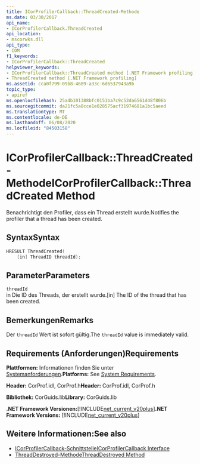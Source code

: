 ```yaml
---
title: ICorProfilerCallback::ThreadCreated-Methode
ms.date: 03/30/2017
api_name:
- ICorProfilerCallback.ThreadCreated
api_location:
- mscorwks.dll
api_type:
- COM
f1_keywords:
- ICorProfilerCallback::ThreadCreated
helpviewer_keywords:
- ICorProfilerCallback::ThreadCreated method [.NET Framework profiling]
- ThreadCreated method [.NET Framework profiling]
ms.assetid: cca0f799-09b8-4689-a33c-6d6537943a9b
topic_type:
- apiref
ms.openlocfilehash: 25a4b101388bfc0151ba7c9c52da6561d48f806b
ms.sourcegitcommit: da21fc5a8cce1e028575acf31974681a1bc5aeed
ms.translationtype: MT
ms.contentlocale: de-DE
ms.lasthandoff: 06/08/2020
ms.locfileid: "84503158"
---
```

# <a name="icorprofilercallbackthreadcreated-method"></a><span data-ttu-id="9b127-102">ICorProfilerCallback::ThreadCreated-Methode</span><span class="sxs-lookup"><span data-stu-id="9b127-102">ICorProfilerCallback::ThreadCreated Method</span></span>
<span data-ttu-id="9b127-103">Benachrichtigt den Profiler, dass ein Thread erstellt wurde.</span><span class="sxs-lookup"><span data-stu-id="9b127-103">Notifies the profiler that a thread has been created.</span></span>  
  
## <a name="syntax"></a><span data-ttu-id="9b127-104">Syntax</span><span class="sxs-lookup"><span data-stu-id="9b127-104">Syntax</span></span>  
  
```cpp  
HRESULT ThreadCreated(  
    [in] ThreadID threadId);
```  
  
## <a name="parameters"></a><span data-ttu-id="9b127-105">Parameter</span><span class="sxs-lookup"><span data-stu-id="9b127-105">Parameters</span></span>  
 `threadId`  
 <span data-ttu-id="9b127-106">in Die ID des Threads, der erstellt wurde.</span><span class="sxs-lookup"><span data-stu-id="9b127-106">[in] The ID of the thread that has been created.</span></span>  
  
## <a name="remarks"></a><span data-ttu-id="9b127-107">Bemerkungen</span><span class="sxs-lookup"><span data-stu-id="9b127-107">Remarks</span></span>  
 <span data-ttu-id="9b127-108">Der `threadId` Wert ist sofort gültig.</span><span class="sxs-lookup"><span data-stu-id="9b127-108">The `threadId` value is immediately valid.</span></span>  
  
## <a name="requirements"></a><span data-ttu-id="9b127-109">Requirements (Anforderungen)</span><span class="sxs-lookup"><span data-stu-id="9b127-109">Requirements</span></span>  
 <span data-ttu-id="9b127-110">**Plattformen:** Informationen finden Sie unter [Systemanforderungen](../../get-started/system-requirements.md).</span><span class="sxs-lookup"><span data-stu-id="9b127-110">**Platforms:** See [System Requirements](../../get-started/system-requirements.md).</span></span>  
  
 <span data-ttu-id="9b127-111">**Header:** CorProf.idl, CorProf.h</span><span class="sxs-lookup"><span data-stu-id="9b127-111">**Header:** CorProf.idl, CorProf.h</span></span>  
  
 <span data-ttu-id="9b127-112">**Bibliothek:** CorGuids.lib</span><span class="sxs-lookup"><span data-stu-id="9b127-112">**Library:** CorGuids.lib</span></span>  
  
 <span data-ttu-id="9b127-113">**.NET Framework Versionen:**[!INCLUDE[net_current_v20plus](../../../../includes/net-current-v20plus-md.md)]</span><span class="sxs-lookup"><span data-stu-id="9b127-113">**.NET Framework Versions:** [!INCLUDE[net_current_v20plus](../../../../includes/net-current-v20plus-md.md)]</span></span>  
  
## <a name="see-also"></a><span data-ttu-id="9b127-114">Weitere Informationen:</span><span class="sxs-lookup"><span data-stu-id="9b127-114">See also</span></span>

- [<span data-ttu-id="9b127-115">ICorProfilerCallback-Schnittstelle</span><span class="sxs-lookup"><span data-stu-id="9b127-115">ICorProfilerCallback Interface</span></span>](icorprofilercallback-interface.md)
- [<span data-ttu-id="9b127-116">ThreadDestroyed-Methode</span><span class="sxs-lookup"><span data-stu-id="9b127-116">ThreadDestroyed Method</span></span>](icorprofilercallback-threaddestroyed-method.md)
